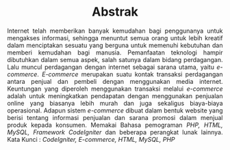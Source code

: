 <h1 align="center">Abstrak</h1>
<p align="justify">
Internet telah memberikan banyak kemudahan bagi penggunanya untuk mengakses informasi, sehingga menuntut semua orang untuk lebih kreatif dalam menciptakan sesuatu yang berguna untuk memenuhi kebutuhan dan memberi kemudahan bagi manusia. Pemanfaatan teknologi hampir dibutuhkan dalam semua aspek, salah satunya dalam bidang perdagangan. Lalu muncul perdagangan dengan internet sebagai sarana utama, yaitu <i>e-commerce</i>. <i>E-commerce</i> merupakan suatu kontak transaksi perdagangan antara penjual dan pembeli dengan menggunakan media internet. Keuntungan yang diperoleh menggunakan transaksi melalui <i>e-commerce</i> adalah untuk meningkatkan pendapatan dengan menggunakan penjualan online yang biasanya lebih murah dan juga sekaligus biaya-biaya operasional. Adapun sistem <i>e-commerce</i> dibuat dalam bentuk website yang berisi tentang informasi penjualan dan sarana promosi dalam menjual produk kepada konsumen. Memakai Bahasa pemograman <i>PHP, HTML, MySQL, Framework CodeIgniter</i> dan beberapa perangkat lunak lainnya.
Kata Kunci : <i>CodeIgniter, E-commerce, HTML, MySQL, PHP</i>
</p>
